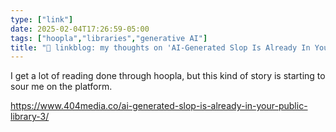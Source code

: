 ```yaml
---
type: ["link"]
date: 2025-02-04T17:26:59-05:00
tags: ["hoopla","libraries","generative AI"]
title: "🔗 linkblog: my thoughts on 'AI-Generated Slop Is Already In Your Public Library'"
---
```

I get a lot of reading done through hoopla, but this kind of story is starting to sour me on the platform.

https://www.404media.co/ai-generated-slop-is-already-in-your-public-library-3/
